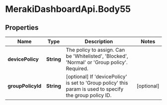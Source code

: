 # MerakiDashboardApi.Body55

## Properties
Name | Type | Description | Notes
------------ | ------------- | ------------- | -------------
**devicePolicy** | **String** | The policy to assign. Can be &#x27;Whitelisted&#x27;, &#x27;Blocked&#x27;, &#x27;Normal&#x27; or &#x27;Group policy&#x27;. Required. | 
**groupPolicyId** | **String** | [optional] If &#x27;devicePolicy&#x27; is set to &#x27;Group policy&#x27; this param is used to specify the group policy ID. | [optional] 
